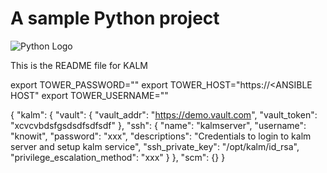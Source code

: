# A sample Python project

![Python Logo](https://www.python.org/static/community_logos/python-logo.png "Sample inline image")

This is the README file for KALM

export TOWER_PASSWORD="<ADMIN PAASSWORD>"
export TOWER_HOST="https://<ANSIBLE HOST"
export TOWER_USERNAME="<ADMIN USER>"




{
  "kalm": {
    "vault": {
      "vault_addr": "https://demo.vault.com",
      "vault_token": "xcvcvbdsfgsdsdfsdfsdf"
    },
    "ssh": {
      "name": "kalmserver",
      "username": "knowit",
      "password": "xxx",
      "descriptions": "Credentials to login to kalm server and setup kalm service",
      "ssh_private_key": "/opt/kalm/id_rsa",
      "privilege_escalation_method": "xxx"
    }
  },
  "scm": {}
}

